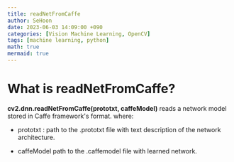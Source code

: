 ```yaml
---
title: readNetFromCaffe
author: SeHoon
date: 2023-06-03 14:09:00 +090
categories: [Vision Machine Learning, OpenCV]
tags: [machine learning, python]
math: true
mermaid: true
---
```


# What is readNetFromCaffe?

**cv2.dnn.readNetFromCaffe(prototxt, caffeModel)** reads a network model stored in Caffe framework's format. where:

+ prototxt : path to the .prototxt file with text description of the network architecture.

+ caffeModel path to the .caffemodel file with learned network.

